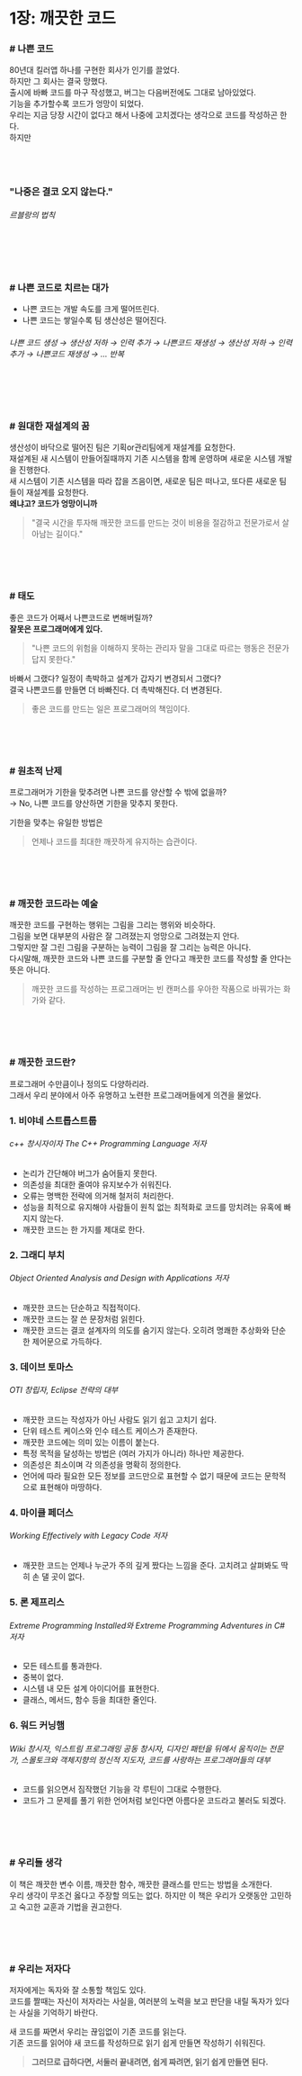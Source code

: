 # 1장: 깨끗한 코드
### # 나쁜 코드
80년대 킬러앱 하나를 구현한 회사가 인기를 끌었다.  
하지만 그 회사는 결국 망했다.  
출시에 바빠 코드를 마구 작성했고, 버그는 다음버전에도 그대로 남아있었다.  
기능을 추가할수록 코드가 엉망이 되었다.  
우리는 지금 당장 시간이 없다고 해서 나중에 고치겠다는 생각으로 코드를 작성하곤 한다.  
하지만
<br><br><br><br>
### "나중은 결코 오지 않는다."
###### 르블랑의 법칙
<br><br><br>
### # 나쁜 코드로 치르는 대가
* 나쁜 코드는 개발 속도를 크게 떨어뜨린다.
* 나쁜 코드는 쌓일수록 팀 생산성은 떨어진다.
###### 나쁜 코드 생성 → 생산성 저하 → 인력 추가 → 나쁜코드 재생성 → 생산성 저하 → 인력 추가 → 나쁜코드 재생성 → ... 반복
<br><br><br>
### # 원대한 재설계의 꿈
생산성이 바닥으로 떨어진 팀은 기획or관리팀에게 재설계를 요청한다.  
재설계된 새 시스템이 만들어질때까지 기존 시스템을 함께 운영하며 새로운 시스템 개발을 진행한다.  
새 시스템이 기존 시스템을 따라 잡을 즈음이면, 새로운 팀은 떠나고, 또다른 새로운 팀들이 재설계를 요청한다.  
**왜냐고? 코드가 엉망이니까**
> "결국 시간을 투자해 깨끗한 코드를 만드는 것이 비용을 절감하고 전문가로서 살아남는 길이다."

<br><br><br>
### # 태도
좋은 코드가 어째서 나쁜코드로 변해버릴까?  
**잘못은 프로그래머에게 있다.**
> "나쁜 코드의 위험을 이해하지 못하는 관리자 말을 그대로 따르는 행동은 전문가답지 못한다."

바빠서 그랬다? 일정이 촉박하고 설계가 갑자기 변경되서 그랬다?  
결국 나쁜코드를 만들면 더 바빠진다. 더 촉박해진다. 더 변경된다.
> 좋은 코드를 만드는 일은 프로그래머의 책임이다.

<br><br><br>
### # 원초적 난제
프로그래머가 기한을 맞추려면 나쁜 코드를 양산할 수 밖에 없을까?  
→ No, 나쁜 코드를 양산하면 기한을 맞추지 못한다.

기한을 맞추는 유일한 방법은
> 언제나 코드를 최대한 깨끗하게 유지하는 습관이다.

<br><br><br>
### # 깨끗한 코드라는 예술

깨끗한 코드를 구현하는 행위는 그림을 그리는 행위와 비슷하다.  
그림을 보면 대부분의 사람은 잘 그려졌는지 엉망으로 그려졌는지 안다.  
그렇지만 잘 그린 그림을 구분하는 능력이 그림을 잘 그리는 능력은 아니다.  
다시말해, 깨끗한 코드와 나쁜 코드를 구분할 줄 안다고 깨끗한 코드를 작성할 줄 안다는 뜻은 아니다.  

> 깨끗한 코드를 작성하는 프로그래머는 빈 캔퍼스를 우아한 작품으로 바꿔가는 화가와 같다.

<br><br><br>
### # 깨끗한 코드란?
프로그래머 수만큼이나 정의도 다양하리라.  
그래서 우리 분야에서 아주 유명하고 노련한 프로그래머들에게 의견을 물었다.  

### 1. 비야네 스트롭스트룹
###### c++ 창시자이자 The C++ Programming Language 저자

* 논리가 간단해야 버그가 숨어들지 못한다.
* 의존성을 최대한 줄여야 유지보수가 쉬워진다.
* 오류는 명백한 전략에 의거해 철저히 처리한다.
* 성능을 최적으로 유지해야 사람들이 원칙 없는 최적화로 코드를 망치려는 유혹에 빠지지 않는다.
* 깨끗한 코드는 한 가지를 제대로 한다.

### 2. 그래디 부치
###### Object Oriented Analysis and Design with Applications 저자

* 깨끗한 코드는 단순하고 직접적이다.
* 깨끗한 코드는 잘 쓴 문장처럼 읽힌다.
* 깨끗한 코드는 결코 설계자의 의도를 숨기지 않는다. 오히려 명쾌한 추상화와 단순한 제어문으로 가득하다.

### 3. 데이브 토마스
###### OTI 창립자, Eclipse 전략의 대부

* 깨끗한 코드는 작성자가 아닌 사람도 읽기 쉽고 고치기 쉽다.
* 단위 테스트 케이스와 인수 테스트 케이스가 존재한다.
* 깨끗한 코드에는 의미 있는 이름이 붙는다.
* 특정 목적을 달성하는 방법은 (여러 가지가 아니라) 하나만 제공한다.
* 의존성은 최소이며 각 의존성을 명확히 정의한다.
* 언어에 따라 필요한 모든 정보를 코드만으로 표현할 수 없기 때문에 코드는 문학적으로 표현해야 마땅하다.

### 4. 마이클 페더스
###### Working Effectively with Legacy Code 저자

* 깨끗한 코드는 언제나 누군가 주의 깊게 짰다는 느낌을 준다. 고치려고 살펴봐도 딱히 손 댈 곳이 없다.

### 5. 론 제프리스
###### Extreme Programming Installed와 Extreme Programming Adventures in C# 저자

* 모든 테스트를 통과한다.
* 중복이 없다.
* 시스템 내 모든 설계 아이디어를 표현한다.
* 클래스, 메서드, 함수 등을 최대한 줄인다.

### 6. 워드 커닝햄
###### Wiki 창시자, 익스트림 프로그래밍 공동 창시자, 디자인 패턴을 뒤에서 움직이는 전문가, 스몰토크와 객체지향의 정신적 지도자, 코드를 사랑하는 프로그래머들의 대부

* 코드를 읽으면서 짐작했던 기능을 각 루틴이 그대로 수행한다.
* 코드가 그 문제를 풀기 위한 언어처럼 보인다면 아름다운 코드라고 불러도 되겠다.

<br><br><br>
### # 우리들 생각
이 책은 깨끗한 변수 이름, 깨끗한 함수, 깨끗한 클래스를 만드는 방법을 소개한다.  
우리 생각이 무조건 옳다고 주장할 의도는 없다. 하지만 이 책은 우리가 오랫동안 고민하고 숙고한 교훈과 기법을 권고한다.  

<br><br><br>
### # 우리는 저자다
저자에게는 독자와 잘 소통할 책임도 있다.  
코드를 짤때는 자신이 저자라는 사실을, 여러분의 노력을 보고 판단을 내릴 독자가 있다는 사실을 기억하기 바란다.  

새 코드를 짜면서 우리는 끊임없이 기존 코드를 읽는다.  
기존 코드를 읽어야 새 코드를 작성하므로 읽기 쉽게 만들면 작성하기 쉬워진다.  

> **그러므로 급하다면, 서둘러 끝내려면, 쉽게 짜려면, 읽기 쉽게 만들면 된다.**
